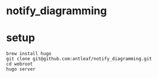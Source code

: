 # notify_diagramming

# setup

```
brew install hugo
git clone git@github.com:antleaf/notify_diagramming.git
cd webroot
hugo server
```
